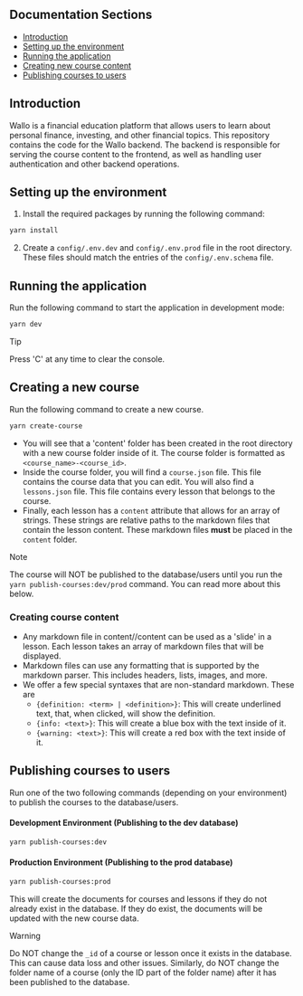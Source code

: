 ## Documentation Sections

- [Introduction](#introduction)
- [Setting up the environment](#setting-up-the-environment)
- [Running the application](#running-the-application)
- [Creating new course content](#creating-new-course-content)
- [Publishing courses to users](#publishing-courses-to-users)

## Introduction

Wallo is a financial education platform that allows users to learn about personal finance, investing, and other financial topics. This repository contains the code for the Wallo backend. The backend is responsible for serving the course content to the frontend, as well as handling user authentication and other backend operations.

## Setting up the environment

1. Install the required packages by running the following command:

```bash
yarn install
```

2. Create a `config/.env.dev` and `config/.env.prod` file in the root directory. These files should match the entries of the `config/.env.schema` file.

## Running the application

Run the following command to start the application in development mode:

```bash
yarn dev
```

> [!TIP]
> Press 'C' at any time to clear the console.

## Creating a new course

Run the following command to create a new course.

```bash
yarn create-course
```

- You will see that a 'content' folder has been created in the root directory with a new course folder inside of it. The course folder is
  formatted as `<course_name>-<course_id>`.
- Inside the course folder, you will find a `course.json` file. This file contains the course data that you can edit. You
  will also find a `lessons.json` file. This file contains every lesson that belongs to the course.
- Finally, each lesson has a `content` attribute that
  allows for an array of strings. These strings are relative paths to the markdown files that contain the lesson content. These markdown files **must** be placed in the `content` folder.

> [!NOTE]
> The course will NOT be published to the database/users until you run the `yarn publish-courses:dev/prod` command. You can read more about this below.

### Creating course content

- Any markdown file in content/<course>/content can be used as a 'slide' in a lesson. Each lesson takes an array of markdown files that will be displayed.
- Markdown files can use any formatting that is supported by the markdown parser. This includes headers, lists, images, and more.
- We offer a few special syntaxes that are non-standard markdown. These are
  - `{definition: <term> | <definition>}`: This will create underlined text, that, when clicked, will show the definition.
  - `{info: <text>}`: This will create a blue box with the text inside of it.
  - `{warning: <text>}`: This will create a red box with the text inside of it.

## Publishing courses to users

Run one of the two following commands (depending on your environment) to publish the courses to the database/users.

#### Development Environment (Publishing to the dev database)

```bash
yarn publish-courses:dev
```

#### Production Environment (Publishing to the prod database)

```bash
yarn publish-courses:prod
```

This will create the documents for courses and lessons if they do not already exist in the database. If they do exist, the documents will be updated with the new course data.

> [!WARNING]
> Do NOT change the `_id` of a course or lesson once it exists in the database. This can cause data loss and other issues. Similarly, do NOT change the folder name of a course (only the ID part of the folder name) after it has been published to the database.
